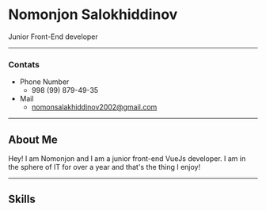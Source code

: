 # Nomonjon Salokhiddinov
Junior Front-End developer
********
### Contats
* Phone Number
    + 998 (99) 879-49-35
* Mail
    + nomonsalakhiddinov2002@gmail.com
********
## About Me
Hey! I am Nomonjon and I am a junior front-end VueJs developer. I am in the sphere of IT for over a year and that's the thing I enjoy!
********
## Skills
 